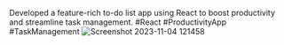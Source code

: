 Developed a feature-rich to-do list app using React to boost productivity and streamline task management. #React #ProductivityApp #TaskManagement
![Screenshot 2023-11-04 121458](https://github.com/TharushiSath/To-Do-List/assets/148171100/1678fed6-8c15-4fef-a674-7912da30c166)

